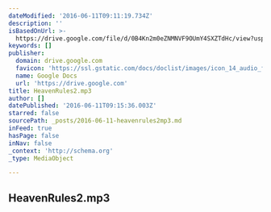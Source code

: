 ```yaml
---
dateModified: '2016-06-11T09:11:19.734Z'
description: ''
isBasedOnUrl: >-
  https://drive.google.com/file/d/0B4Kn2m0eZNMNVF9OUmY4SXZTdHc/view?usp=docslist_api
keywords: []
publisher:
  domain: drive.google.com
  favicon: 'https://ssl.gstatic.com/docs/doclist/images/icon_14_audio_favicon.ico'
  name: Google Docs
  url: 'https://drive.google.com'
title: HeavenRules2.mp3
author: []
datePublished: '2016-06-11T09:15:36.003Z'
starred: false
sourcePath: _posts/2016-06-11-heavenrules2mp3.md
inFeed: true
hasPage: false
inNav: false
_context: 'http://schema.org'
_type: MediaObject

---
```

<article style=""><h1>HeavenRules2.mp3</h1></article>